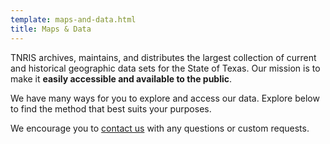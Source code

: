 ```yaml
---
template: maps-and-data.html
title: Maps & Data
---
```

TNRIS archives, maintains, and distributes the largest collection of current and historical geographic data sets for the State of Texas. Our mission is to make it **easily accessible and available to the public**.

We have many ways for you to explore and access our data. Explore below to find the method that best suits your purposes. 

We encourage you to [contact us](#) with any questions or custom requests.
